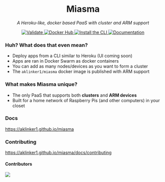 <h1 align="center">Miasma</h1>
<p align="center"><i>A Heroku-like, docker based PaaS with cluster and ARM support</i><p>

<p align="center">
  <a href="https://github.com/aklinker1/miasma/actions/workflows/validate.yml">
    <img src="https://github.com/aklinker1/miasma/actions/workflows/validate.yml/badge.svg" alt="Validate" />
  </a>
  <a href="https://hub.docker.com/r/aklinker1/miasma">
    <img src="https://img.shields.io/badge/Docker Hub-aklinker1%2Fmiasma-success?logo=docker&logoColor=aaa" alt="Docker Hub" />
  </a>
  <a href="https://github.com/aklinker1/miasma/releases">
    <img src="https://img.shields.io/badge/CLI-Latest-success?logo=github&logoColor=aaa" alt="Install the CLI" />
  </a>
  <a href="https://aklinker1.github.io/miasma">
    <img src="https://img.shields.io/badge/Documentation-blue" alt="Documentation" />
  </a>
</p>

### Huh? What does that even mean?

- Deploy apps from a CLI similar to Heroku (UI coming soon)
- Apps are ran in Docker Swarm as docker containers
- You can add as many nodes/devices as you want to form a cluster
- The `aklinker1/miasma` docker image is published with ARM support

### What makes Miasma unique?

- The only PaaS that supports both **clusters** and **ARM devices**
- Built for a home network of Raspberry Pis (and other computers) in your closet

### Docs

<https://aklinker1.github.io/miasma>

### Contributing

<https://aklinker1.github.io/miasma/docs/contributing>

#### Contributors

<a href="https://github.com/aklinker1/miasma/graphs/contributors">
  <img src="https://contrib.rocks/image?repo=aklinker1/miasma" />
</a>
